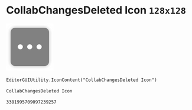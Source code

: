 # CollabChangesDeleted Icon `128x128`
<img src="/img/CollabChangesDeleted%20Icon.png" width=128 height=128>

``` CSharp
EditorGUIUtility.IconContent("CollabChangesDeleted Icon")
```
```
CollabChangesDeleted Icon
```
```
3381995709097239257
```
